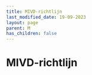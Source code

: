 ```yaml
---
title: MIVD-richtlijn
last_modified_date: 19-09-2023
layout: page
parent: M
has_children: false
---
```


MIVD-richtlijn
==============

